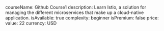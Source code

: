   courseName: Github Course1
  description: Learn Istio, a solution for managing the different microservices that make up a cloud-native application.
  isAvailable: true
  complexity: beginner
  isPremium: false
  price:
    value: 22
    currency: USD
